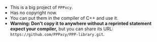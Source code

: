 * This is a big project of `PPPxcy`.
* Has no copyright now.
* You can put them in the compiler of C++ and use it.
* **Warning: Don't copy it to anywhere without a reprinted statement expect your compiler,** but you can share its URL: 
`https://github.com/PPPxcy/PPP-library.git`.

